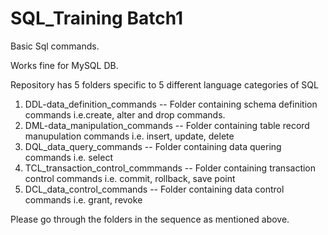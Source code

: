 # SQL_Training Batch1
Basic Sql commands.

Works fine for MySQL DB.

Repository has 5 folders specific to 5 different language categories of SQL
1. DDL-data_definition_commands -- Folder containing schema definition commands i.e.create, alter and drop commands.
2. DML-data_manipulation_commands -- Folder containing table record manupulation commands i.e. insert, update, delete
3. DQL_data_query_commands -- Folder containing data quering commands i.e. select
4. TCL_transaction_control_commmands -- Folder containing transaction control commands i.e. commit, rollback, save point
5. DCL_data_control_commands -- Folder containing data control commands i.e. grant, revoke

Please go through the folders in the sequence as mentioned above.
